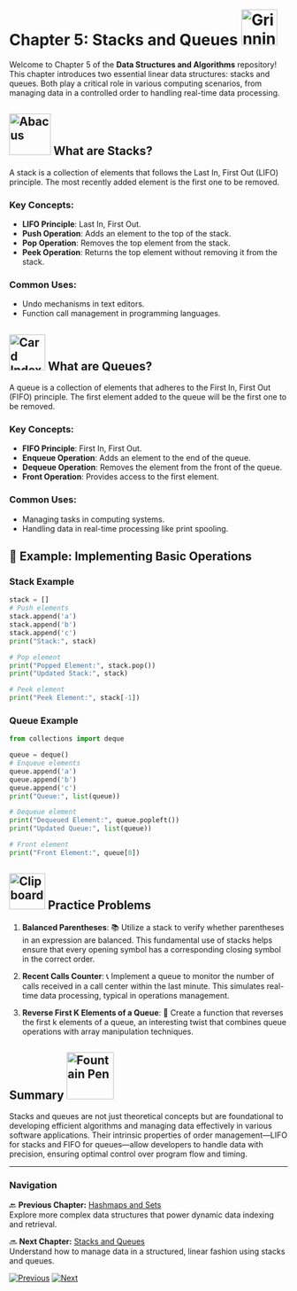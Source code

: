 # Chapter 5: Stacks and Queues <img src="https://raw.githubusercontent.com/Tarikul-Islam-Anik/Animated-Fluent-Emojis/master/Emojis/Smilies/Grinning%20Cat.png" alt="Grinning Cat" width="65" height="65" />

Welcome to Chapter 5 of the **Data Structures and Algorithms** repository! This chapter introduces two essential linear data structures: stacks and queues. Both play a critical role in various computing scenarios, from managing data in a controlled order to handling real-time data processing.

## <img src="https://raw.githubusercontent.com/Tarikul-Islam-Anik/Animated-Fluent-Emojis/master/Emojis/Objects/Abacus.png" alt="Abacus" width="75" height="75" /> What are Stacks?

A stack is a collection of elements that follows the Last In, First Out (LIFO) principle. The most recently added element is the first one to be removed.

### Key Concepts:
- **LIFO Principle**: Last In, First Out.
- **Push Operation**: Adds an element to the top of the stack.
- **Pop Operation**: Removes the top element from the stack.
- **Peek Operation**: Returns the top element without removing it from the stack.

### Common Uses:
- Undo mechanisms in text editors.
- Function call management in programming languages.

## <img src="https://raw.githubusercontent.com/Tarikul-Islam-Anik/Animated-Fluent-Emojis/master/Emojis/Objects/Card%20Index%20Dividers.png" alt="Card Index Dividers" width="65" height="65" /> What are Queues?

A queue is a collection of elements that adheres to the First In, First Out (FIFO) principle. The first element added to the queue will be the first one to be removed.

### Key Concepts:
- **FIFO Principle**: First In, First Out.
- **Enqueue Operation**: Adds an element to the end of the queue.
- **Dequeue Operation**: Removes the element from the front of the queue.
- **Front Operation**: Provides access to the first element.

### Common Uses:
- Managing tasks in computing systems.
- Handling data in real-time processing like print spooling.

## 📖 Example: Implementing Basic Operations

### Stack Example
```python
stack = []
# Push elements
stack.append('a')
stack.append('b')
stack.append('c')
print("Stack:", stack)

# Pop element
print("Popped Element:", stack.pop())
print("Updated Stack:", stack)

# Peek element
print("Peek Element:", stack[-1])
```
### Queue Example
```python
from collections import deque

queue = deque()
# Enqueue elements
queue.append('a')
queue.append('b')
queue.append('c')
print("Queue:", list(queue))

# Dequeue element
print("Dequeued Element:", queue.popleft())
print("Updated Queue:", list(queue))

# Front element
print("Front Element:", queue[0])
```
## <img src="https://raw.githubusercontent.com/Tarikul-Islam-Anik/Animated-Fluent-Emojis/master/Emojis/Objects/Clipboard.png" alt="Clipboard" width="65" height="65" /> Practice Problems
1. **Balanced Parentheses**: 📚 Utilize a stack to verify whether parentheses in an expression are balanced. This fundamental use of stacks helps ensure that every opening symbol has a corresponding closing symbol in the correct order.

2. **Recent Calls Counter**: 📞 Implement a queue to monitor the number of calls received in a call center within the last minute. This simulates real-time data processing, typical in operations management.

3. **Reverse First K Elements of a Queue**: 🔁 Create a function that reverses the first k elements of a queue, an interesting twist that combines queue operations with array manipulation techniques.

## Summary <img src="https://raw.githubusercontent.com/Tarikul-Islam-Anik/Animated-Fluent-Emojis/master/Emojis/Objects/Fountain%20Pen.png" alt="Fountain Pen" width="85" height="85" />

Stacks and queues are not just theoretical concepts but are foundational to developing efficient algorithms and managing data effectively in various software applications. Their intrinsic properties of order management—LIFO for stacks and FIFO for queues—allow developers to handle data with precision, ensuring optimal control over program flow and timing.

---

### Navigation

🔙 **Previous Chapter:** [Hashmaps and Sets](chapter-4-linked-lists.md)  
Explore more complex data structures that power dynamic data indexing and retrieval.

🔜 **Next Chapter:** [Stacks and Queues](chapter-6-trees-and-graphs.md)  
Understand how to manage data in a structured, linear fashion using stacks and queues.

[![Previous](https://img.shields.io/badge/Previous-Hashmaps_and_Sets-blue?style=for-the-badge)](chapter-3-hashmaps-and-sets.md)
[![Next](https://img.shields.io/badge/Next-Trees_and_Graphs-green?style=for-the-badge)](chapter-5-trees-and-graphs.md)

